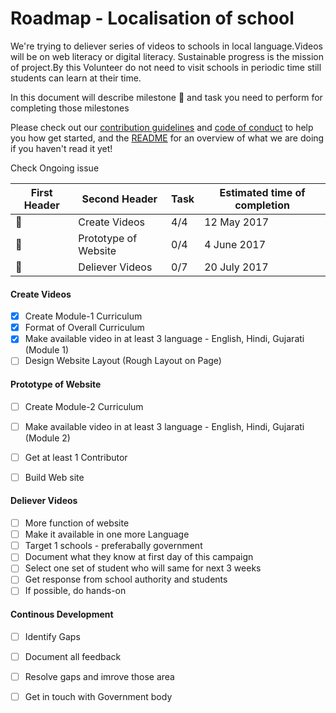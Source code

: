 # Roadmap - Localisation of school 

We're trying to deliever series of videos to schools in local language.Videos will be on web literacy or digital literacy. Sustainable progress is the mission of project.By this Volunteer do not need to visit schools in periodic time still students can learn at their time.

In this document will describe milestone :dart: and task you need to perform for completing those milestones

Please check out our [contribution guidelines](CONTRIBUTING.md) and [code of conduct](CODE_OF_CONDUCT.md) to help you how get started, and the [README](README.md) for an overview of what we are doing if you haven't read it yet!
  
  Check Ongoing issue <link>
  
  | First Header  | Second Header | Task    |  Estimated time of completion |
  | ------------- | ------------- |     --- | --|
  | :rocket:  | Create Videos  |    4/4     |  12 May 2017|
  | :rocket:  | Prototype of Website  |   0/4     |  4 June 2017|
  | :rocket:  | Deliever Videos | 0/7   |  20 July 2017  |


#### Create Videos

- [x] Create Module-1 Curriculum
- [x] Format of Overall Curriculum
- [x] Make available video in at least 3 language - English, Hindi, Gujarati (Module 1)
- [ ] Design Website Layout (Rough Layout on Page)

#### Prototype of Website

- [ ] Create Module-2 Curriculum
- [ ] Make available video in at least 3 language - English, Hindi, Gujarati (Module 2)
- [ ] Get at least 1 Contributor
- [ ] Build Web site


#### Deliever Videos

- [ ] More function of website
- [ ] Make it available in one more Language
- [ ] Target 1 schools - preferabally government
- [ ] Document what they know at first day of this campaign
- [ ] Select one set of student who will same for next 3 weeks
- [ ] Get response from school authority and students
- [ ] If possible, do hands-on

#### Continous Development

- [ ] Identify Gaps
- [ ] Document all feedback
- [ ] Resolve gaps and imrove those area
- [ ] Get in touch with Government body

